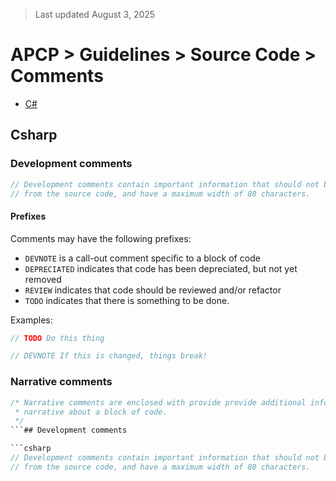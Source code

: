 > Last updated August 3, 2025

# APCP > Guidelines > Source Code > Comments

* [C#](#csharp)

## Csharp

### Development comments

```csharp
// Development comments contain important information that should not be removed
// from the source code, and have a maximum width of 80 characters.
```

#### Prefixes

Comments may have the following prefixes:

- `DEVNOTE` is a call-out comment specific to a block of code
- `DEPRECIATED` indicates that code has been depreciated, but not yet removed
- `REVIEW` indicates that code should be reviewed and/or refactor
- `TODO` indicates that there is something to be done.

Examples:

```csharp
// TODO Do this thing

// DEVNOTE If this is changed, things break!
```

### Narrative comments

```csharp
/* Narrative comments are enclosed with provide provide additional information or 
 * narrative about a block of code.
 */
```## Development comments

```csharp
// Development comments contain important information that should not be removed
// from the source code, and have a maximum width of 80 characters.
```

